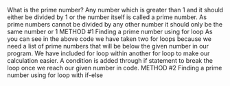 What is the prime number? Any number which is greater than 1 and it should either be divided by 1 or the number itself is called a prime number. As prime numbers cannot be divided by any other number it should only be the same number or 1
METHOD #1
Finding a prime number using for loop
As you can see in the above code we have taken two for loops because we need a list of prime numbers that will be below the given number in our program. We have included for loop within another for loop to make our calculation easier. A condition is added through if statement to break the loop once we reach our given number in code.
METHOD #2
Finding a prime number using for loop with if-else
